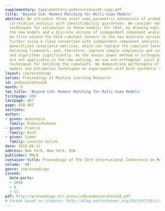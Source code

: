 ```yaml
---
supplementary: Supplementary:podosinnikova16-supp.pdf
title: 'Beyond CCA: Moment Matching for Multi-View Models'
abstract: We introduce three novel semi-parametric extensions of probabilistic canonical
  correlation analysis with identifiability guarantees. We consider moment matching
  techniques for estimation in these models. For that, by drawing explicit links between
  the new models and a discrete version of independent component analysis (DICA),
  we first extend the DICA cumulant tensors to the new discrete version of CCA. By
  further using a close connection with independent component analysis, we introduce
  generalized covariance matrices, which can replace the cumulant tensors in the moment
  matching framework, and, therefore, improve sample complexity and simplify derivations
  and algorithms significantly. As the tensor power method or orthogonal joint diagonalization
  are not applicable in the new setting, we use non-orthogonal joint diagonalization
  techniques for matching the cumulants. We demonstrate performance of the proposed
  models and estimation techniques on experiments with both synthetic and real datasets.
layout: inproceedings
series: Proceedings of Machine Learning Research
id: podosinnikova16
month: 0
tex_title: 'Beyond CCA: Moment Matching for Multi-View Models'
firstpage: 458
lastpage: 467
page: 458-467
sections: 
author:
- given: Anastasia
  family: Podosinnikova
- given: Francis
  family: Bach
- given: Simon
  family: Lacoste-Julien
date: 2016-06-11
address: New York, New York, USA
publisher: PMLR
container-title: Proceedings of The 33rd International Conference on Machine Learning
volume: '48'
genre: inproceedings
issued:
  date-parts:
  - 2016
  - 6
  - 11
pdf: http://proceedings.mlr.press/v48/podosinnikova16.pdf
# Format based on citeproc: http://blog.martinfenner.org/2013/07/30/citeproc-yaml-for-bibliographies/
---
```

